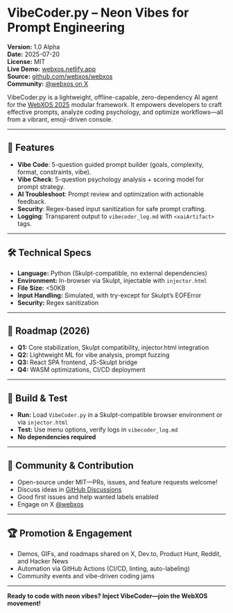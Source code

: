 # VibeCoder.py – Neon Vibes for Prompt Engineering

**Version:** 1.0 Alpha  
**Date:** 2025-07-20  
**License:** MIT  
**Live Demo:** [webxos.netlify.app](https://webxos.netlify.app)  
**Source:** [github.com/webxos/webxos](https://github.com/webxos/webxos)  
**Community:** [@webxos on X](https://x.com/webxos)

VibeCoder.py is a lightweight, offline-capable, zero-dependency AI agent for the [WebXOS 2025](https://github.com/webxos/webxos) modular framework. It empowers developers to craft effective prompts, analyze coding psychology, and optimize workflows—all from a vibrant, emoji-driven console.

---

## 🚀 Features

- **Vibe Code**: 5-question guided prompt builder (goals, complexity, format, constraints, vibe).
- **Vibe Check**: 5-question psychology analysis + scoring model for prompt strategy.
- **AI Troubleshoot**: Prompt review and optimization with actionable feedback.
- **Security**: Regex-based input sanitization for safe prompt crafting.
- **Logging**: Transparent output to `vibecoder_log.md` with `<xaiArtifact>` tags.

---

## 🛠 Technical Specs

- **Language:** Python (Skulpt-compatible, no external dependencies)
- **Environment:** In-browser via Skulpt, injectable with `injector.html`
- **File Size:** <50KB
- **Input Handling:** Simulated, with try-except for Skulpt’s EOFError
- **Security:** Regex sanitization

---

## 🧭 Roadmap (2026)

- **Q1:** Core stabilization, Skulpt compatibility, injector.html integration
- **Q2:** Lightweight ML for vibe analysis, prompt fuzzing
- **Q3:** React SPA frontend, JS-Skulpt bridge
- **Q4:** WASM optimizations, CI/CD deployment

---

## 🧪 Build & Test

- **Run:** Load `VibeCoder.py` in a Skulpt-compatible browser environment or via `injector.html`
- **Test:** Use menu options, verify logs in `vibecoder_log.md`
- **No dependencies required**

---

## 👥 Community & Contribution

- Open-source under MIT—PRs, issues, and feature requests welcome!
- Discuss ideas in [GitHub Discussions](https://github.com/webxos/webxos/discussions)
- Good first issues and help wanted labels enabled
- Engage on X [@webxos](https://x.com/webxos)

---

## 🏆 Promotion & Engagement

- Demos, GIFs, and roadmaps shared on X, Dev.to, Product Hunt, Reddit, and Hacker News
- Automation via GitHub Actions (CI/CD, linting, auto-labeling)
- Community events and vibe-driven coding jams

---

**Ready to code with neon vibes? Inject VibeCoder—join the WebXOS movement!**  
